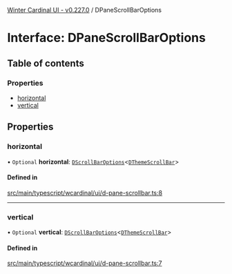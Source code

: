 [Winter Cardinal UI - v0.227.0](../index.md) / DPaneScrollBarOptions

# Interface: DPaneScrollBarOptions

## Table of contents

### Properties

- [horizontal](DPaneScrollBarOptions.md#horizontal)
- [vertical](DPaneScrollBarOptions.md#vertical)

## Properties

### horizontal

• `Optional` **horizontal**: [`DScrollBarOptions`](DScrollBarOptions.md)<[`DThemeScrollBar`](DThemeScrollBar.md)\>

#### Defined in

[src/main/typescript/wcardinal/ui/d-pane-scrollbar.ts:8](https://github.com/winter-cardinal/winter-cardinal-ui/blob/v0.227.0/src/main/typescript/wcardinal/ui/d-pane-scrollbar.ts#L8)

___

### vertical

• `Optional` **vertical**: [`DScrollBarOptions`](DScrollBarOptions.md)<[`DThemeScrollBar`](DThemeScrollBar.md)\>

#### Defined in

[src/main/typescript/wcardinal/ui/d-pane-scrollbar.ts:7](https://github.com/winter-cardinal/winter-cardinal-ui/blob/v0.227.0/src/main/typescript/wcardinal/ui/d-pane-scrollbar.ts#L7)
